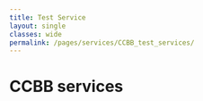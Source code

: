 ```yaml
---
title: Test Service
layout: single
classes: wide
permalink: /pages/services/CCBB_test_services/
---
```


# CCBB services










